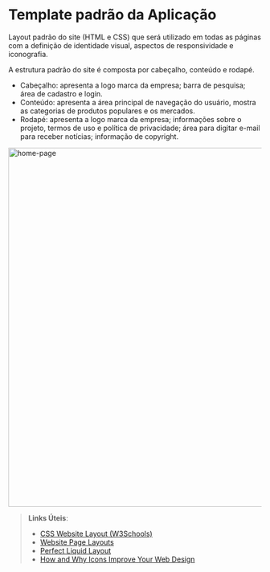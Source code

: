 # Template padrão da Aplicação

Layout padrão do site (HTML e CSS) que será utilizado em todas as páginas com a definição de identidade visual, aspectos de responsividade e iconografia.

A estrutura padrão do site é composta por cabeçalho, conteúdo e rodapé.

- Cabeçalho: apresenta a logo marca da empresa; barra de pesquisa; área de cadastro e login.
- Conteúdo: apresenta a área principal de navegação do usuário, mostra as categorias de produtos populares e os mercados.
- Rodapé: apresenta a logo marca da empresa; informações sobre o projeto, termos de uso e política de privacidade; área para digitar e-mail para receber notícias; informação de copyright.

<img width="715" alt="home-page" src="https://github.com/ICEI-PUC-Minas-PMV-ADS/pmv-ads-2023-2-e1-proj-web-t14-pmv-ads-2023-2-e1-ProjCatalogoMercado/assets/145761508/60dba721-68ed-49c6-8a57-eccda62b5fa2">





> **Links Úteis**:
>
> - [CSS Website Layout (W3Schools)](https://www.w3schools.com/css/css_website_layout.asp)
> - [Website Page Layouts](http://www.cellbiol.com/bioinformatics_web_development/chapter-3-your-first-web-page-learning-html-and-css/website-page-layouts/)
> - [Perfect Liquid Layout](https://matthewjamestaylor.com/perfect-liquid-layouts)
> - [How and Why Icons Improve Your Web Design](https://usabilla.com/blog/how-and-why-icons-improve-you-web-design/)
